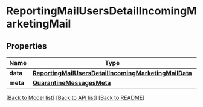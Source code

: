 # ReportingMailUsersDetailIncomingMarketingMail

## Properties
Name | Type | Description | Notes
------------ | ------------- | ------------- | -------------
**data** | [**ReportingMailUsersDetailIncomingMarketingMailData**](ReportingMailUsersDetailIncomingMarketingMailData.md) |  | [optional] 
**meta** | [**QuarantineMessagesMeta**](QuarantineMessagesMeta.md) |  | [optional] 

[[Back to Model list]](../README.md#documentation-for-models) [[Back to API list]](../README.md#documentation-for-api-endpoints) [[Back to README]](../README.md)

